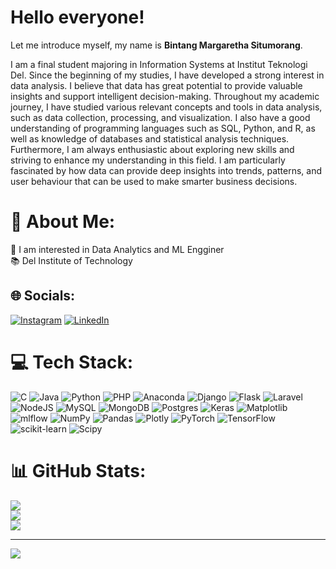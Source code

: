 # Hello everyone!
Let me introduce myself, my name is **Bintang Margaretha Situmorang**.

I am a final student majoring in Information Systems at Institut Teknologi Del. Since the beginning of my studies, I have developed a strong interest in data analysis. I believe that data has great potential to provide valuable insights and support intelligent decision-making.
Throughout my academic journey, I have studied various relevant concepts and tools in data analysis, such as data collection, processing, and visualization. I also have a good understanding of programming languages such as SQL, Python, and R, as well as knowledge of databases and statistical analysis techniques.
Furthermore, I am always enthusiastic about exploring new skills and striving to enhance my understanding in this field. I am particularly fascinated by how data can provide deep insights into trends, patterns, and user behaviour that can be used to make smarter business decisions.


# 💫 About Me:
👧 I am interested in Data Analytics and ML Engginer<br>📚 Del Institute of Technology


## 🌐 Socials:
[![Instagram](https://img.shields.io/badge/Instagram-%23E4405F.svg?logo=Instagram&logoColor=white)](https://instagram.com/bintangmargaretha_) [![LinkedIn](https://img.shields.io/badge/LinkedIn-%230077B5.svg?logo=linkedin&logoColor=white)](https://linkedin.com/in/bintangmargaretha) 

# 💻 Tech Stack:
![C](https://img.shields.io/badge/c-%2300599C.svg?style=flat&logo=c&logoColor=white) ![Java](https://img.shields.io/badge/java-%23ED8B00.svg?style=flat&logo=openjdk&logoColor=white) ![Python](https://img.shields.io/badge/python-3670A0?style=flat&logo=python&logoColor=ffdd54) ![PHP](https://img.shields.io/badge/php-%23777BB4.svg?style=flat&logo=php&logoColor=white) ![Anaconda](https://img.shields.io/badge/Anaconda-%2344A833.svg?style=flat&logo=anaconda&logoColor=white) ![Django](https://img.shields.io/badge/django-%23092E20.svg?style=flat&logo=django&logoColor=white) ![Flask](https://img.shields.io/badge/flask-%23000.svg?style=flat&logo=flask&logoColor=white) ![Laravel](https://img.shields.io/badge/laravel-%23FF2D20.svg?style=flat&logo=laravel&logoColor=white) ![NodeJS](https://img.shields.io/badge/node.js-6DA55F?style=flat&logo=node.js&logoColor=white) ![MySQL](https://img.shields.io/badge/mysql-4479A1.svg?style=flat&logo=mysql&logoColor=white) ![MongoDB](https://img.shields.io/badge/MongoDB-%234ea94b.svg?style=flat&logo=mongodb&logoColor=white) ![Postgres](https://img.shields.io/badge/postgres-%23316192.svg?style=flat&logo=postgresql&logoColor=white) ![Keras](https://img.shields.io/badge/Keras-%23D00000.svg?style=flat&logo=Keras&logoColor=white) ![Matplotlib](https://img.shields.io/badge/Matplotlib-%23ffffff.svg?style=flat&logo=Matplotlib&logoColor=black) ![mlflow](https://img.shields.io/badge/mlflow-%23d9ead3.svg?style=flat&logo=numpy&logoColor=blue) ![NumPy](https://img.shields.io/badge/numpy-%23013243.svg?style=flat&logo=numpy&logoColor=white) ![Pandas](https://img.shields.io/badge/pandas-%23150458.svg?style=flat&logo=pandas&logoColor=white) ![Plotly](https://img.shields.io/badge/Plotly-%233F4F75.svg?style=flat&logo=plotly&logoColor=white) ![PyTorch](https://img.shields.io/badge/PyTorch-%23EE4C2C.svg?style=flat&logo=PyTorch&logoColor=white) ![TensorFlow](https://img.shields.io/badge/TensorFlow-%23FF6F00.svg?style=flat&logo=TensorFlow&logoColor=white) ![scikit-learn](https://img.shields.io/badge/scikit--learn-%23F7931E.svg?style=flat&logo=scikit-learn&logoColor=white) ![Scipy](https://img.shields.io/badge/SciPy-%230C55A5.svg?style=flat&logo=scipy&logoColor=%white)
# 📊 GitHub Stats:
![](https://github-readme-stats.vercel.app/api?username=bintangmargarethasitumorang&theme=blue_navy&hide_border=false&include_all_commits=true&count_private=false)<br/>
![](https://nirzak-streak-stats.vercel.app/?user=bintangmargarethasitumorang&theme=blue_navy&hide_border=false)<br/>
![](https://github-readme-stats.vercel.app/api/top-langs/?username=bintangmargarethasitumorang&theme=blue_navy&hide_border=false&include_all_commits=true&count_private=false&layout=compact)

---
[![](https://visitcount.itsvg.in/api?id=bintangmargarethasitumorang&icon=0&color=0)](https://visitcount.itsvg.in)

<!-- Proudly created with GPRM ( https://gprm.itsvg.in ) -->
